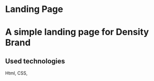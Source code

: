 # Landing Page
 <h1> A simple landing page for Density Brand</h1>

 

 <h2>Used technologies</h2>

 Html, CSS, 

 